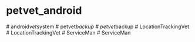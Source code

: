# petvet_android
#   a n d r o i d _ v e t _ s y s t e m  
 #   p e t v e t _ b a c k u p  
 #   p e t v e t _ b a c k u p  
 #   L o c a t i o n T r a c k i n g V e t  
 #   L o c a t i o n T r a c k i n g V e t  
 #   S e r v i c e M a n  
 #   S e r v i c e M a n  
 